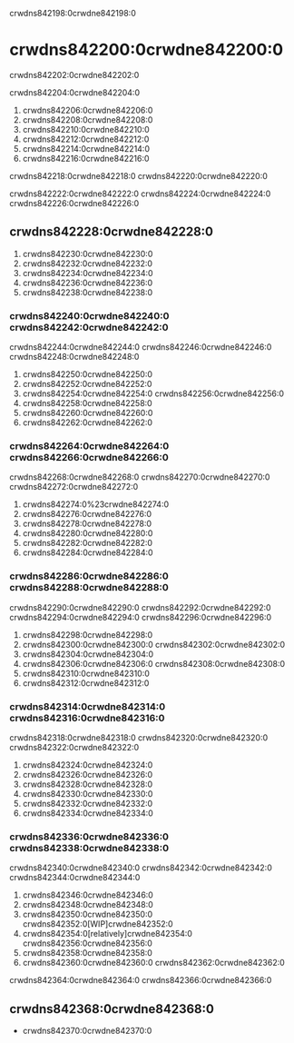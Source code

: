 crwdns842198:0crwdne842198:0
# crwdns842200:0crwdne842200:0

crwdns842202:0crwdne842202:0

crwdns842204:0crwdne842204:0

1. crwdns842206:0crwdne842206:0
2. crwdns842208:0crwdne842208:0
3. crwdns842210:0crwdne842210:0
4. crwdns842212:0crwdne842212:0
5. crwdns842214:0crwdne842214:0
6. crwdns842216:0crwdne842216:0

crwdns842218:0crwdne842218:0 crwdns842220:0crwdne842220:0

crwdns842222:0crwdne842222:0 crwdns842224:0crwdne842224:0 crwdns842226:0crwdne842226:0

## crwdns842228:0crwdne842228:0

1. crwdns842230:0crwdne842230:0
2. crwdns842232:0crwdne842232:0
3. crwdns842234:0crwdne842234:0
4. crwdns842236:0crwdne842236:0
5. crwdns842238:0crwdne842238:0

### crwdns842240:0crwdne842240:0 crwdns842242:0crwdne842242:0

crwdns842244:0crwdne842244:0 crwdns842246:0crwdne842246:0 crwdns842248:0crwdne842248:0

1. crwdns842250:0crwdne842250:0
2. crwdns842252:0crwdne842252:0
3. crwdns842254:0crwdne842254:0 crwdns842256:0crwdne842256:0
4. crwdns842258:0crwdne842258:0
5. crwdns842260:0crwdne842260:0
6. crwdns842262:0crwdne842262:0

### crwdns842264:0crwdne842264:0 crwdns842266:0crwdne842266:0

crwdns842268:0crwdne842268:0 crwdns842270:0crwdne842270:0 crwdns842272:0crwdne842272:0

1. crwdns842274:0%23crwdne842274:0
2. crwdns842276:0crwdne842276:0
3. crwdns842278:0crwdne842278:0
4. crwdns842280:0crwdne842280:0
5. crwdns842282:0crwdne842282:0
6. crwdns842284:0crwdne842284:0

### crwdns842286:0crwdne842286:0 crwdns842288:0crwdne842288:0

crwdns842290:0crwdne842290:0 crwdns842292:0crwdne842292:0 crwdns842294:0crwdne842294:0 crwdns842296:0crwdne842296:0

1. crwdns842298:0crwdne842298:0
2. crwdns842300:0crwdne842300:0 crwdns842302:0crwdne842302:0
3. crwdns842304:0crwdne842304:0
4. crwdns842306:0crwdne842306:0 crwdns842308:0crwdne842308:0
5. crwdns842310:0crwdne842310:0
6. crwdns842312:0crwdne842312:0

### crwdns842314:0crwdne842314:0 crwdns842316:0crwdne842316:0

crwdns842318:0crwdne842318:0 crwdns842320:0crwdne842320:0 crwdns842322:0crwdne842322:0

1. crwdns842324:0crwdne842324:0
2. crwdns842326:0crwdne842326:0
3. crwdns842328:0crwdne842328:0
4. crwdns842330:0crwdne842330:0
5. crwdns842332:0crwdne842332:0
6. crwdns842334:0crwdne842334:0

### crwdns842336:0crwdne842336:0 crwdns842338:0crwdne842338:0

crwdns842340:0crwdne842340:0 crwdns842342:0crwdne842342:0 crwdns842344:0crwdne842344:0

1. crwdns842346:0crwdne842346:0
2. crwdns842348:0crwdne842348:0
3. crwdns842350:0crwdne842350:0 crwdns842352:0[WIP]crwdne842352:0
4. crwdns842354:0[relatively]crwdne842354:0 crwdns842356:0crwdne842356:0
5. crwdns842358:0crwdne842358:0
6. crwdns842360:0crwdne842360:0 crwdns842362:0crwdne842362:0

crwdns842364:0crwdne842364:0 crwdns842366:0crwdne842366:0

## crwdns842368:0crwdne842368:0

- crwdns842370:0crwdne842370:0

<!---Git Log History: see the full log please see the 'blame button' or use this git command `git log --follow -p -- persona-contributors.md`--->

